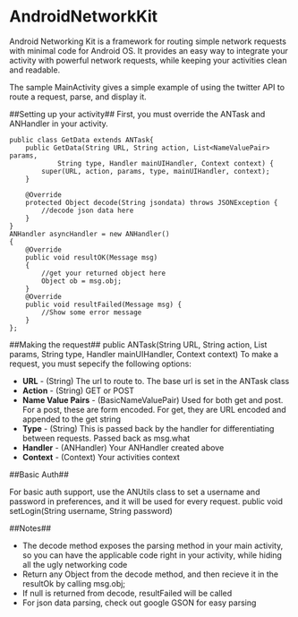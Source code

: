 AndroidNetworkKit
=================

Android Networking Kit is a framework for routing simple network requests with minimal code for Android OS.  It provides an easy way to integrate your activity with powerful network requests, while keeping your activities clean and readable.  

The sample MainActivity gives a simple example of using the twitter API to route a request, parse, and display it.

##Setting up your activity##
First, you must override the ANTask and ANHandler in your activity.

	public class GetData extends ANTask{
		public GetData(String URL, String action, List<NameValuePair> params,
				String type, Handler mainUIHandler, Context context) {
			super(URL, action, params, type, mainUIHandler, context);
		}

		@Override
		protected Object decode(String jsondata) throws JSONException {
			//decode json data here
		}
	}
	ANHandler asyncHandler = new ANHandler()
	{
		@Override
		public void resultOK(Message msg) 
		{
			//get your returned object here
			Object ob = msg.obj;
		}
		@Override
		public void resultFailed(Message msg) {
			//Show some error message
		}
	};
    
##Making the request##
	public ANTask(String URL, String action, List<NameValuePair> params, String type, Handler mainUIHandler, Context context)
To make a request, you must sepecify the following options:
* __URL__ - (String) The url to route to.  The base url is set in the ANTask class
* __Action__ - (String) GET or POST
* __Name Value Pairs__ - (BasicNameValuePair) Used for both get and post.  For a post, these are form encoded.  For get, they are URL encoded and appended to the get string
* __Type__ - (String) This is passed back by the handler for differentiating between requests.  Passed back as msg.what
* __Handler__ - (ANHandler) Your ANHandler created above
* __Context__ - (Context) Your activities context

##Basic Auth##

For basic auth support, use the ANUtils class to set a username and password in preferences, and it will be used for every request.
	public void setLogin(String username, String password)

##Notes##
* The decode method exposes the parsing method in your main activity, so you can have the applicable code right in your activity, while hiding all the ugly networking code
* Return any Object from the decode method, and then recieve it in the resultOk by calling msg.obj;
* If null is returned from decode, resultFailed will be called
* For json data parsing, check out google GSON for easy parsing
